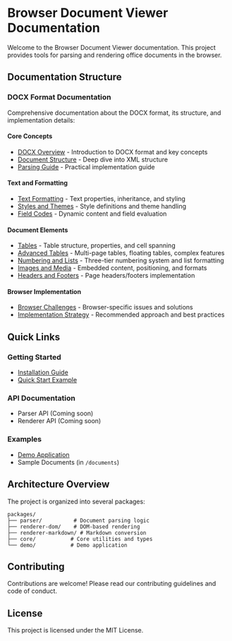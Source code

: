 # Browser Document Viewer Documentation

Welcome to the Browser Document Viewer documentation. This project provides tools for parsing and rendering office documents in the browser.

## Documentation Structure

### DOCX Format Documentation

Comprehensive documentation about the DOCX format, its structure, and implementation details:

#### Core Concepts
- [DOCX Overview](./docx/overview.md) - Introduction to DOCX format and key concepts
- [Document Structure](./docx/document-structure.md) - Deep dive into XML structure
- [Parsing Guide](./docx/parsing-guide.md) - Practical implementation guide

#### Text and Formatting
- [Text Formatting](./docx/text-formatting.md) - Text properties, inheritance, and styling
- [Styles and Themes](./docx/styles-themes.md) - Style definitions and theme handling
- [Field Codes](./docx/field-codes.md) - Dynamic content and field evaluation

#### Document Elements
- [Tables](./docx/tables.md) - Table structure, properties, and cell spanning
- [Advanced Tables](./docx/advanced-tables.md) - Multi-page tables, floating tables, complex features
- [Numbering and Lists](./docx/numbering-lists.md) - Three-tier numbering system and list formatting
- [Images and Media](./docx/images.md) - Embedded content, positioning, and formats
- [Headers and Footers](./docx/headers-footers.md) - Page headers/footers implementation

#### Browser Implementation
- [Browser Challenges](./docx/browser-challenges.md) - Browser-specific issues and solutions
- [Implementation Strategy](./docx/implementation-strategy.md) - Recommended approach and best practices

## Quick Links

### Getting Started
- [Installation Guide](../README.md#installation)
- [Quick Start Example](../README.md#quick-start)

### API Documentation
- Parser API (Coming soon)
- Renderer API (Coming soon)

### Examples
- [Demo Application](../packages/demo)
- Sample Documents (in `/documents`)

## Architecture Overview

The project is organized into several packages:

```
packages/
├── parser/          # Document parsing logic
├── renderer-dom/    # DOM-based rendering
├── renderer-markdown/ # Markdown conversion
├── core/           # Core utilities and types
└── demo/           # Demo application
```

## Contributing

Contributions are welcome! Please read our contributing guidelines and code of conduct.

## License

This project is licensed under the MIT License.